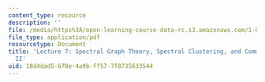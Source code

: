 ```yaml
---
content_type: resource
description: ''
file: /media/https%3A/open-learning-course-data-rc.s3.amazonaws.com/1-022-introduction-to-network-models-fall-2018/18d4dad5b70e4a9bff577f8735633544_MIT1_022F18_lec7.pdf
file_type: application/pdf
resourcetype: Document
title: 'Lecture 7: Spectral Graph Theory, Spectral Clustering, and Community Detection
  II'
uid: 18d4dad5-b70e-4a9b-ff57-7f8735633544
---
```

